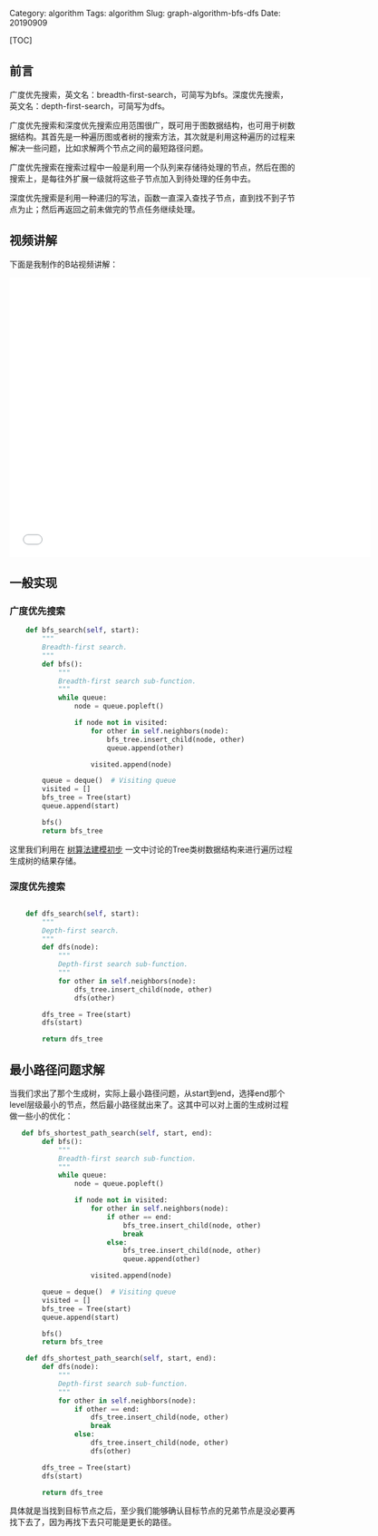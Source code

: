 Category: algorithm
Tags: algorithm
Slug: graph-algorithm-bfs-dfs
Date: 20190909

[TOC]



## 前言

广度优先搜索，英文名：breadth-first-search，可简写为bfs。深度优先搜索，英文名：depth-first-search，可简写为dfs。

广度优先搜索和深度优先搜索应用范围很广，既可用于图数据结构，也可用于树数据结构。其首先是一种遍历图或者树的搜索方法，其次就是利用这种遍历的过程来解决一些问题，比如求解两个节点之间的最短路径问题。

广度优先搜索在搜索过程中一般是利用一个队列来存储待处理的节点，然后在图的搜索上，是每往外扩展一级就将这些子节点加入到待处理的任务中去。

深度优先搜索是利用一种递归的写法，函数一直深入查找子节点，直到找不到子节点为止；然后再返回之前未做完的节点任务继续处理。



## 视频讲解

下面是我制作的B站视频讲解：

<div>
<iframe width="638" height="493" src="//player.bilibili.com/player.html?aid=797058713&bvid=BV1by4y1y7wp&cid=233407668&page=1" scrolling="no" border="0" frameborder="no" framespacing="0" allowfullscreen="true"> </iframe>
</div>


## 一般实现

### 广度优先搜索

```python
    def bfs_search(self, start):
        """
        Breadth-first search.
        """
        def bfs():
            """
            Breadth-first search sub-function.
            """
            while queue:
                node = queue.popleft()

                if node not in visited:
                    for other in self.neighbors(node):
                        bfs_tree.insert_child(node, other)
                        queue.append(other)

                    visited.append(node)

        queue = deque()  # Visiting queue
        visited = []
        bfs_tree = Tree(start)
        queue.append(start)

        bfs()
        return bfs_tree
```

这里我们利用在 [树算法建模初步]({filename}./树算法建模初步.md) 一文中讨论的Tree类树数据结构来进行遍历过程生成树的结果存储。

### 深度优先搜索

```python

    def dfs_search(self, start):
        """
        Depth-first search.
        """
        def dfs(node):
            """
            Depth-first search sub-function.
            """
            for other in self.neighbors(node):
                dfs_tree.insert_child(node, other)
                dfs(other)

        dfs_tree = Tree(start)
        dfs(start)

        return dfs_tree
```

## 最小路径问题求解

当我们求出了那个生成树，实际上最小路径问题，从start到end，选择end那个level层级最小的节点，然后最小路径就出来了。这其中可以对上面的生成树过程做一些小的优化：

```python
   def bfs_shortest_path_search(self, start, end):
        def bfs():
            """
            Breadth-first search sub-function.
            """
            while queue:
                node = queue.popleft()

                if node not in visited:
                    for other in self.neighbors(node):
                        if other == end:
                            bfs_tree.insert_child(node, other)
                            break
                        else:
                            bfs_tree.insert_child(node, other)
                            queue.append(other)

                    visited.append(node)

        queue = deque()  # Visiting queue
        visited = []
        bfs_tree = Tree(start)
        queue.append(start)

        bfs()
        return bfs_tree

    def dfs_shortest_path_search(self, start, end):
        def dfs(node):
            """
            Depth-first search sub-function.
            """
            for other in self.neighbors(node):
                if other == end:
                    dfs_tree.insert_child(node, other)
                    break
                else:
                    dfs_tree.insert_child(node, other)
                    dfs(other)

        dfs_tree = Tree(start)
        dfs(start)

        return dfs_tree
```

具体就是当找到目标节点之后，至少我们能够确认目标节点的兄弟节点是没必要再找下去了，因为再找下去只可能是更长的路径。

